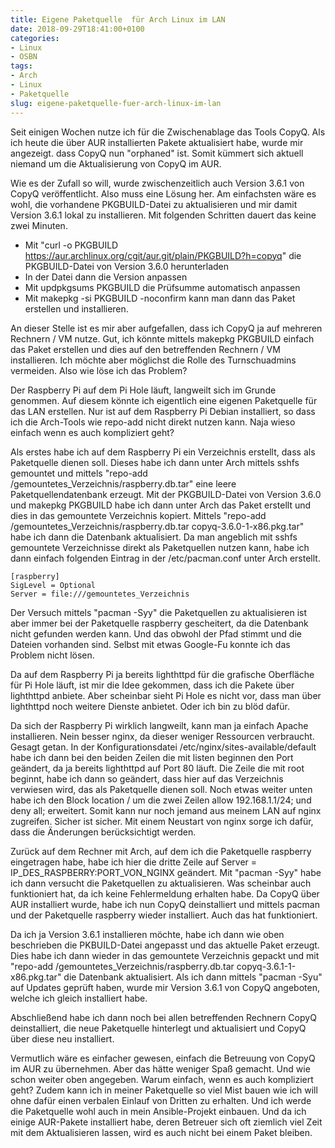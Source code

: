 ```yaml
---
title: Eigene Paketquelle  für Arch Linux im LAN
date: 2018-09-29T18:41:00+0100
categories:
- Linux
- OSBN
tags:
- Arch
- Linux
- Paketquelle
slug: eigene-paketquelle-fuer-arch-linux-im-lan
---
```

Seit einigen Wochen nutze ich für die Zwischenablage das Tools CopyQ. Als ich heute die über AUR installierten Pakete aktualisiert habe, wurde mir angezeigt. dass CopyQ nun "orphaned" ist. Somit kümmert sich aktuell niemand um die Aktualisierung von CopyQ im AUR.

Wie es der Zufall so will, wurde zwischenzeitlich auch Version 3.6.1 von CopyQ veröffentlicht. Also muss eine Lösung her. Am einfachsten wäre es wohl, die vorhandene PKGBUILD-Datei zu aktualisieren und mir damit Version 3.6.1 lokal zu installieren. Mit folgenden Schritten dauert das keine zwei Minuten.

* Mit "curl -o PKGBUILD https://aur.archlinux.org/cgit/aur.git/plain/PKGBUILD?h=copyq" die PKGBUILD-Datei von Version 3.6.0 herunterladen
* In der Datei dann die Version anpassen
* Mit updpkgsums PKGBUILD die Prüfsumme automatisch anpassen
* Mit makepkg -si PKGBUILD -noconfirm kann man dann das Paket erstellen und installieren. 

An dieser Stelle ist es mir aber aufgefallen, dass ich CopyQ ja auf mehreren Rechnern / VM nutze. Gut, ich könnte mittels makepkg PKGBUILD einfach das Paket erstellen und dies auf den betreffenden Rechnern / VM installieren. Ich möchte aber möglichst die Rolle des Turnschuadmins vermeiden. Also wie löse ich das Problem?

Der Raspberry Pi auf dem Pi Hole läuft, langweilt sich im Grunde genommen. Auf diesem könnte ich eigentlich eine eigenen Paketquelle für das LAN erstellen. Nur ist auf dem Raspberry Pi Debian installiert, so dass ich die Arch-Tools wie repo-add nicht direkt nutzen kann. Naja wieso einfach wenn es auch kompliziert geht?

Als erstes habe ich auf dem Raspberry Pi ein Verzeichnis erstellt, dass als Paketquelle dienen soll. Dieses habe ich dann unter Arch mittels sshfs gemountet und mittels "repo-add /gemountetes_Verzeichnis/raspberry.db.tar" eine leere Paketquellendatenbank erzeugt. Mit der PKGBUILD-Datei von Version 3.6.0 und makepkg PKGBUILD habe ich dann unter Arch das Paket erstellt und dies in das gemountete Verzeichnis kopiert. Mittels "repo-add /gemountetes_Verzeichnis/raspberry.db.tar copyq-3.6.0-1-x86.pkg.tar" habe ich dann die Datenbank aktualisiert. Da man angeblich mit sshfs gemountete Verzeichnisse direkt als Paketquellen nutzen kann, habe ich dann einfach folgenden Eintrag in der /etc/pacman.conf unter Arch erstellt.

<pre class="line-numbers language-bash" style="white-space:pre-wrap;">
<code class="language-bash">[raspberry]
SigLevel = Optional
Server = file:///gemountetes_Verzeichnis</code>
</pre>

Der Versuch mittels "pacman -Syy" die Paketquellen zu aktualisieren ist aber immer bei der Paketquelle raspberry gescheitert, da die Datenbank nicht gefunden werden kann. Und das obwohl der Pfad stimmt und die Dateien vorhanden sind. Selbst mit etwas Google-Fu konnte ich das Problem nicht lösen.

Da auf dem Raspberry Pi ja bereits lighthttpd für die grafische Oberfläche für Pi Hole läuft, ist mir die Idee gekommen, dass ich die Pakete über lighthttpd anbiete. Aber scheinbar sieht Pi Hole es nicht vor, dass man über lighthttpd noch weitere Dienste anbietet. Oder ich bin zu blöd dafür.

Da sich der Raspberry Pi wirklich langweilt, kann man ja einfach Apache installieren. Nein besser nginx, da dieser weniger Ressourcen verbraucht. Gesagt getan. In der Konfigurationsdatei /etc/nginx/sites-available/default habe ich dann bei den beiden Zeilen die mit listen beginnen den Port geändert, da ja bereits lighthttpd auf Port 80 läuft. Die Zeile die mit root beginnt, habe ich dann so geändert, dass hier auf das Verzeichnis verwiesen wird, das als Paketquelle dienen soll. Noch etwas weiter unten habe ich den Block location / um die zwei Zeilen allow 192.168.1.1/24; und deny all; erweitert. Somit kann nur noch jemand aus meinem LAN auf nginx zugreifen. Sicher ist sicher. Mit einem Neustart von nginx sorge ich dafür, dass die Änderungen berücksichtigt werden.

Zurück auf dem Rechner mit Arch, auf dem ich die Paketquelle raspberry eingetragen habe, habe ich hier die dritte Zeile auf Server = IP_DES_RASPBERRY:PORT_VON_NGINX geändert. Mit "pacman -Syy" habe ich dann versucht die Paketquellen zu aktualisieren. Was scheinbar auch funktioniert hat, da ich keine Fehlermeldung erhalten habe. Da CopyQ über AUR installiert wurde, habe ich nun CopyQ deinstalliert und mittels pacman und der Paketquelle raspberry wieder installiert. Auch das hat funktioniert.

Da ich ja Version 3.6.1 installieren möchte, habe ich dann wie oben beschrieben die PKBUILD-Datei angepasst und das aktuelle Paket erzeugt. Dies habe ich dann wieder in das gemountete Verzeichnis gepackt und mit "repo-add /gemountetes_Verzeichnis/raspberry.db.tar copyq-3.6.1-1-x86.pkg.tar" die Datenbank aktualisiert. Als ich dann mittels "pacman -Syu" auf Updates geprüft haben, wurde mir Version 3.6.1 von CopyQ angeboten, welche ich gleich installiert habe.

Abschließend habe ich dann noch bei allen betreffenden Rechnern CopyQ deinstalliert, die neue Paketquelle hinterlegt und aktualisiert und CopyQ über diese neu installiert.

Vermutlich wäre es einfacher gewesen, einfach die Betreuung von CopyQ im AUR zu übernehmen. Aber das hätte weniger Spaß gemacht. Und wie schon weiter oben angegeben. Warum einfach, wenn es auch kompliziert geht? Zudem kann ich in meiner Paketquelle so viel Mist bauen wie ich will ohne dafür einen verbalen Einlauf von Dritten zu erhalten. Und ich werde die Paketquelle wohl auch in mein Ansible-Projekt einbauen. Und da ich einige AUR-Pakete installiert habe, deren Betreuer sich oft ziemlich viel Zeit mit dem Aktualisieren lassen, wird es auch nicht bei einem Paket bleiben.
